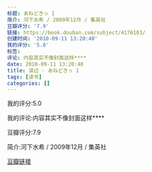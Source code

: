 ```yaml
---
标题: あねどきっ 1
简介: 河下水希 / 2009年12月 / 集英社
豆瓣评分: '7.9'
链接: https://book.douban.com/subject/4176103/
创建时间: '2010-09-11 13:20:40'
我的评分: '5.0'
标签:
评论: 内容其实不像封面这样****
date: 2010-09-11 13:20:40
title: 读过 - あねどきっ 1
tags: [读书]
categories: []
---
```


我的评分:5.0

我的评论:内容其实不像封面这样****

豆瓣评分:7.9

简介:河下水希 / 2009年12月 / 集英社

[豆瓣链接](https://book.douban.com/subject/4176103/)

